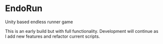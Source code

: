 # EndoRun
Unity based endless runner game

This is an early build but with full functionality. Development will continue as I add new features and refactor current scripts.

